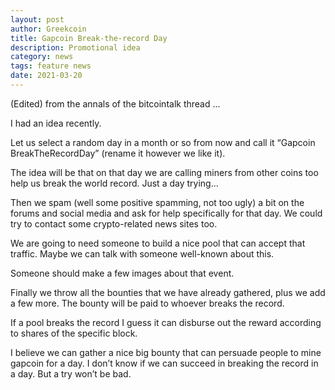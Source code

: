 ```yaml
---
layout: post
author: Greekcoin
title: Gapcoin Break-the-record Day
description: Promotional idea
category: news
tags: feature news
date: 2021-03-20
---
```


(Edited) from the annals of the bitcointalk thread ...

I had an idea recently.

Let us select a random day in a month or so from now and call it “Gapcoin BreakTheRecordDay” (rename it however we like it).

The idea will be that on that day we are calling miners from other coins too help us break the world record. Just a day trying...

Then we spam (well some positive spamming, not too ugly) a bit on the forums and social media and ask for help specifically for that day. We could try to contact some crypto-related news sites too.

We are going to need someone to build a nice pool that can accept that traffic. Maybe we can talk with someone well-known about this.  

Someone should make a few images about that event.

Finally we throw all the bounties that we have already gathered, plus we add a few more. The bounty will be paid to whoever breaks the record.

If a pool breaks the record I guess it can disburse out the reward according to shares of the specific block.

I believe we can gather a nice big bounty that can persuade people to mine gapcoin for a day. I don’t know if we can succeed in breaking the record in a day. But a try won’t be bad.